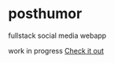 # posthumor
 fullstack social media webapp



work in progress
 [Check it out](https://posthumor.netlify.app/)
